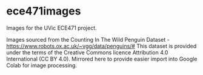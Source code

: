 # ece471images
Images for the UVic ECE471 project.

Images sourced from the Counting In The Wild Penguin Dataset - https://www.robots.ox.ac.uk/~vgg/data/penguins/#
This dataset is provided under the terms of the Creative Commons licence Attribution 4.0 International (CC BY 4.0).
Mirrored here to provide easier import into Google Colab for image processing.

